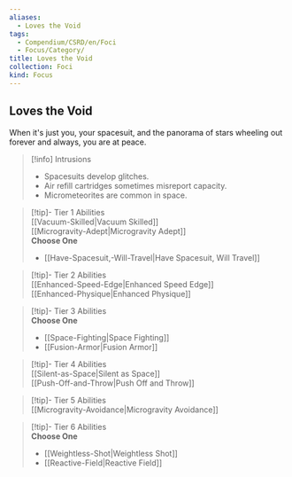 ```yaml
---
aliases:
  - Loves the Void
tags:
  - Compendium/CSRD/en/Foci
  - Focus/Category/
title: Loves the Void
collection: Foci
kind: Focus
---
```

## Loves the Void  
When it's just you, your spacesuit, and the panorama of stars wheeling out forever and always, you are at peace.  

>[!info] Intrusions  
>- Spacesuits develop glitches.  
>- Air refill cartridges sometimes misreport capacity.  
>- Micrometeorites are common in space.  


>[!tip]- Tier 1 Abilities  
> [[Vacuum-Skilled|Vacuum Skilled]]  
> [[Microgravity-Adept|Microgravity Adept]]  
> **Choose One**  
>- [[Have-Spacesuit,-Will-Travel|Have Spacesuit, Will Travel]]  


>[!tip]- Tier 2 Abilities  
> [[Enhanced-Speed-Edge|Enhanced Speed Edge]]  
> [[Enhanced-Physique|Enhanced Physique]]  


>[!tip]- Tier 3 Abilities  
> **Choose One**  
>- [[Space-Fighting|Space Fighting]]  
>- [[Fusion-Armor|Fusion Armor]]  


>[!tip]- Tier 4 Abilities  
> [[Silent-as-Space|Silent as Space]]  
> [[Push-Off-and-Throw|Push Off and Throw]]  


>[!tip]- Tier 5 Abilities  
> [[Microgravity-Avoidance|Microgravity Avoidance]]  


>[!tip]- Tier 6 Abilities  
> **Choose One**  
>- [[Weightless-Shot|Weightless Shot]]  
>- [[Reactive-Field|Reactive Field]]